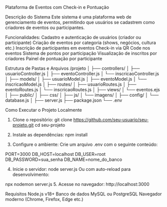 Plataforma de Eventos com Check-in e Pontuação

Descrição do Sistema
Este sistema é uma plataforma web de gerenciamento de eventos, permitindo que usuários se cadastrem como criadores de eventos ou participantes.

Funcionalidades:
Cadastro e autenticação de usuários (criador ou participante)
Criação de eventos por categoria (shows, negócios, cultura etc.)
Inscrição de participantes em eventos
Check-in via QR Code nos eventos
Sistema de pontos por participação
Visualização de inscritos por criadores
Painel de pontuação por participante

Estrutura de Pastas e Arquivos
/projeto
│
├── controllers/
│   ├── usuarioController.js
│   ├── eventoController.js
│   └── inscricaoController.js
│
├── models/
│   ├── usuarioModel.js
│   ├── eventoModel.js
│   └── inscricaoModel.js
│
├── routes/
│   ├── usuarioRoutes.js
│   ├── eventoRoutes.js
│   └── inscricaoRoutes.js
│
├── views/
│   └── eventos.ejs
│
├── public/
│   ├── css/
│   ├── js/
│   └── imagens/
│
├── config/
│   └── database.js
│
├── server.js
├── package.json
└── .env
 
 
 Como Executar o Projeto Localmente

1. Clone o repositório:
git clone https://github.com/seu-usuario/seu-projeto.git
cd seu-projeto

2. Instale as dependências:
npm install

3. Configure o ambiente:
Crie um arquivo .env com o seguinte conteúdo:

PORT=3000
DB_HOST=localhost
DB_USER=root
DB_PASSWORD=sua_senha
DB_NAME=nome_do_banco

4. Inicie o servidor:
node server.js
Ou com auto-reload para desenvolvimento:

npx nodemon server.js
5. Acesse no navegador:
http://localhost:3000

Requisitos
Node.js v18+
Banco de dados MySQL ou PostgreSQL
Navegador moderno (Chrome, Firefox, Edge etc.)
